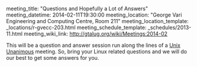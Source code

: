 meeting_title: "Questions and Hopefully a Lot of Answers"
meeting_datetime: 2014-02-11T19:30:00
meeting_location: "George Vari Engineering and Computing Centre, Room 211"
meeting_location_template: _locations/r-gvecc-203.html
meeting_schedule_template: _schedules/2013-11.html
meeting_wiki_link: http://gtalug.org/wiki/Meetings:2014-02

This will be a question and answer session run along the lines of a [Unix Unanimous](http://www.unixunanimous.org/) meeting. So, bring your Linux related questions and we will do our best to get some answers for you.
